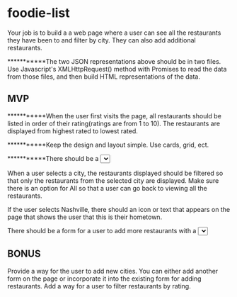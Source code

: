 # foodie-list


Your job is to build a a web page where a user can see all the restaurants they have been to and filter by city. They can also add additional restaurants.

***********The two JSON representations above should be in two files. Use Javascript's XMLHttpRequest() method with Promises to read the data from those files, and then build HTML representations of the data.


## MVP

***********When the user first visits the page, all restaurants should be listed in order of their rating(ratings are from 1 to 10). The restaurants are displayed from highest rated to lowest rated.

***********Keep the design and layout simple. Use cards, grid, ect.

***********There should be a <select> element on the page with the list of cities. 

When a user selects a city, the restaurants displayed should be filtered so that only the restaurants from the selected city are displayed. Make sure there is an option for All so that a user can go back to viewing all the restaurants.

If the user selects Nashville, there should an icon or text that appears on the page that shows the user that this is their hometown.

There should be a form for a user to add more restaurants with a <select> element for picking which city the new restaurant is in and all other required fields. When the user submits this form, the restaurant should appear on the page(unless the view is currently filtered to show a city where the newly restaurant is not in). All fields in the form should also be cleared so that the form is ready for the user to add the next restaurant.


## BONUS
Provide a way for the user to add new cities. You can either add another form on the page or incorporate it into the existing form for adding restaurants.
Add a way for a user to filter restaurants by rating.
